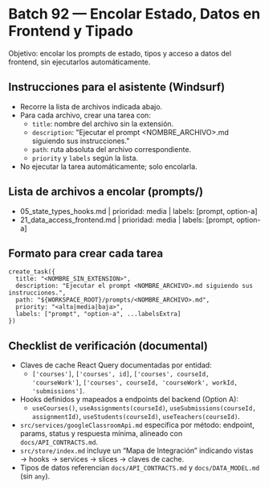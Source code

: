 # Batch 92 — Encolar Estado, Datos en Frontend y Tipado

Objetivo: encolar los prompts de estado, tipos y acceso a datos del frontend, sin ejecutarlos automáticamente.

## Instrucciones para el asistente (Windsurf)
- Recorre la lista de archivos indicada abajo.
- Para cada archivo, crear una tarea con:
  - `title`: nombre del archivo sin la extensión.
  - `description`: "Ejecutar el prompt <NOMBRE_ARCHIVO>.md siguiendo sus instrucciones."
  - `path`: ruta absoluta del archivo correspondiente.
  - `priority` y `labels` según la lista.
- No ejecutar la tarea automáticamente; solo encolarla.

## Lista de archivos a encolar (prompts/)
- 05_state_types_hooks.md | prioridad: media | labels: [prompt, option-a]
- 21_data_access_frontend.md | prioridad: media | labels: [prompt, option-a]

## Formato para crear cada tarea
```
create_task({
  title: "<NOMBRE_SIN_EXTENSION>",
  description: "Ejecutar el prompt <NOMBRE_ARCHIVO>.md siguiendo sus instrucciones.",
  path: "${WORKSPACE_ROOT}/prompts/<NOMBRE_ARCHIVO>.md",
  priority: "<alta|media|baja>",
  labels: ["prompt", "option-a", ...labelsExtra]
})
```

## Checklist de verificación (documental)

- Claves de cache React Query documentadas por entidad:
  - `['courses']`, `['courses', id]`, `['courses', courseId, 'courseWork']`, `['courses', courseId, 'courseWork', workId, 'submissions']`.
- Hooks definidos y mapeados a endpoints del backend (Option A):
  - `useCourses()`, `useAssignments(courseId)`, `useSubmissions(courseId, assignmentId)`, `useStudents(courseId)`, `useTeachers(courseId)`.
- `src/services/googleClassroomApi.md` especifica por método: endpoint, params, status y respuesta mínima, alineado con `docs/API_CONTRACTS.md`.
- `src/store/index.md` incluye un “Mapa de Integración” indicando vistas → hooks → services → slices → claves de cache.
- Tipos de datos referencian `docs/API_CONTRACTS.md` y `docs/DATA_MODEL.md` (sin `any`).
